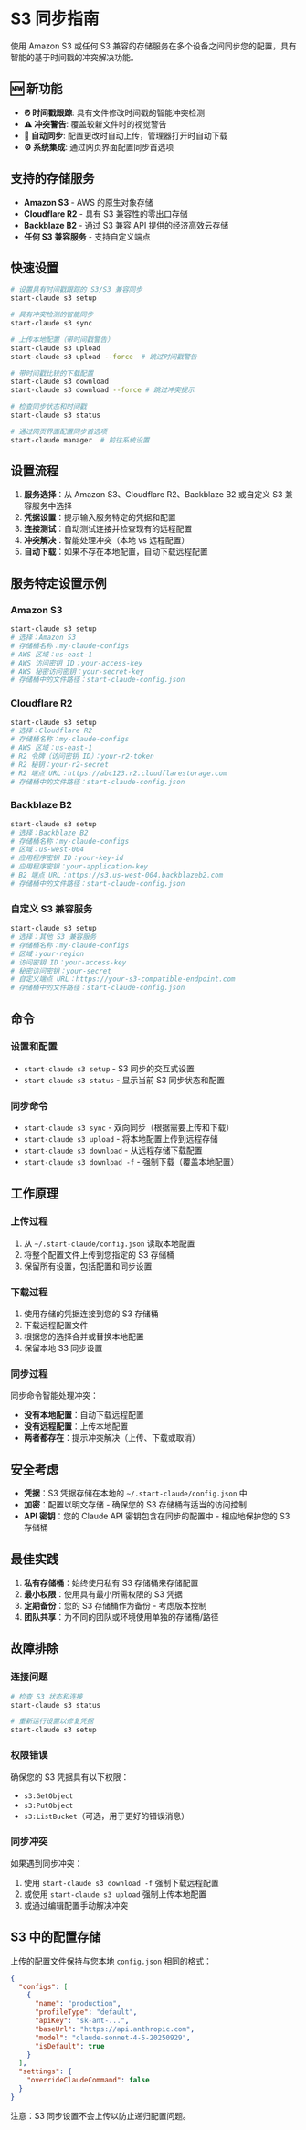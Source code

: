 # S3 同步指南

使用 Amazon S3 或任何 S3 兼容的存储服务在多个设备之间同步您的配置，具有智能的基于时间戳的冲突解决功能。

## 🆕 新功能

- **⏰ 时间戳跟踪**: 具有文件修改时间戳的智能冲突检测
- **⚠️ 冲突警告**: 覆盖较新文件时的视觉警告
- **🔄 自动同步**: 配置更改时自动上传，管理器打开时自动下载
- **⚙️ 系统集成**: 通过网页界面配置同步首选项

## 支持的存储服务

- **Amazon S3** - AWS 的原生对象存储
- **Cloudflare R2** - 具有 S3 兼容性的零出口存储
- **Backblaze B2** - 通过 S3 兼容 API 提供的经济高效云存储
- **任何 S3 兼容服务** - 支持自定义端点

## 快速设置

```bash
# 设置具有时间戳跟踪的 S3/S3 兼容同步
start-claude s3 setup

# 具有冲突检测的智能同步
start-claude s3 sync

# 上传本地配置（带时间戳警告）
start-claude s3 upload
start-claude s3 upload --force  # 跳过时间戳警告

# 带时间戳比较的下载配置
start-claude s3 download
start-claude s3 download --force # 跳过冲突提示

# 检查同步状态和时间戳
start-claude s3 status

# 通过网页界面配置同步首选项
start-claude manager  # 前往系统设置
```

## 设置流程

1. **服务选择**：从 Amazon S3、Cloudflare R2、Backblaze B2 或自定义 S3 兼容服务中选择
2. **凭据设置**：提示输入服务特定的凭据和配置
3. **连接测试**：自动测试连接并检查现有的远程配置
4. **冲突解决**：智能处理冲突（本地 vs 远程配置）
5. **自动下载**：如果不存在本地配置，自动下载远程配置

## 服务特定设置示例

### Amazon S3

```bash
start-claude s3 setup
# 选择：Amazon S3
# 存储桶名称：my-claude-configs
# AWS 区域：us-east-1
# AWS 访问密钥 ID：your-access-key
# AWS 秘密访问密钥：your-secret-key
# 存储桶中的文件路径：start-claude-config.json
```

### Cloudflare R2

```bash
start-claude s3 setup
# 选择：Cloudflare R2
# 存储桶名称：my-claude-configs
# AWS 区域：us-east-1
# R2 令牌（访问密钥 ID）：your-r2-token
# R2 秘钥：your-r2-secret
# R2 端点 URL：https://abc123.r2.cloudflarestorage.com
# 存储桶中的文件路径：start-claude-config.json
```

### Backblaze B2

```bash
start-claude s3 setup
# 选择：Backblaze B2
# 存储桶名称：my-claude-configs
# 区域：us-west-004
# 应用程序密钥 ID：your-key-id
# 应用程序密钥：your-application-key
# B2 端点 URL：https://s3.us-west-004.backblazeb2.com
# 存储桶中的文件路径：start-claude-config.json
```

### 自定义 S3 兼容服务

```bash
start-claude s3 setup
# 选择：其他 S3 兼容服务
# 存储桶名称：my-claude-configs
# 区域：your-region
# 访问密钥 ID：your-access-key
# 秘密访问密钥：your-secret
# 自定义端点 URL：https://your-s3-compatible-endpoint.com
# 存储桶中的文件路径：start-claude-config.json
```

## 命令

### 设置和配置

- `start-claude s3 setup` - S3 同步的交互式设置
- `start-claude s3 status` - 显示当前 S3 同步状态和配置

### 同步命令

- `start-claude s3 sync` - 双向同步（根据需要上传和下载）
- `start-claude s3 upload` - 将本地配置上传到远程存储
- `start-claude s3 download` - 从远程存储下载配置
- `start-claude s3 download -f` - 强制下载（覆盖本地配置）

## 工作原理

### 上传过程

1. 从 `~/.start-claude/config.json` 读取本地配置
2. 将整个配置文件上传到您指定的 S3 存储桶
3. 保留所有设置，包括配置和同步设置

### 下载过程

1. 使用存储的凭据连接到您的 S3 存储桶
2. 下载远程配置文件
3. 根据您的选择合并或替换本地配置
4. 保留本地 S3 同步设置

### 同步过程

同步命令智能处理冲突：

- **没有本地配置**：自动下载远程配置
- **没有远程配置**：上传本地配置
- **两者都存在**：提示冲突解决（上传、下载或取消）

## 安全考虑

- **凭据**：S3 凭据存储在本地的 `~/.start-claude/config.json` 中
- **加密**：配置以明文存储 - 确保您的 S3 存储桶有适当的访问控制
- **API 密钥**：您的 Claude API 密钥包含在同步的配置中 - 相应地保护您的 S3 存储桶

## 最佳实践

1. **私有存储桶**：始终使用私有 S3 存储桶来存储配置
2. **最小权限**：使用具有最小所需权限的 S3 凭据
3. **定期备份**：您的 S3 存储桶作为备份 - 考虑版本控制
4. **团队共享**：为不同的团队或环境使用单独的存储桶/路径

## 故障排除

### 连接问题

```bash
# 检查 S3 状态和连接
start-claude s3 status

# 重新运行设置以修复凭据
start-claude s3 setup
```

### 权限错误

确保您的 S3 凭据具有以下权限：

- `s3:GetObject`
- `s3:PutObject`
- `s3:ListBucket`（可选，用于更好的错误消息）

### 同步冲突

如果遇到同步冲突：

1. 使用 `start-claude s3 download -f` 强制下载远程配置
2. 或使用 `start-claude s3 upload` 强制上传本地配置
3. 或通过编辑配置手动解决冲突

## S3 中的配置存储

上传的配置文件保持与您本地 `config.json` 相同的格式：

```json
{
  "configs": [
    {
      "name": "production",
      "profileType": "default",
      "apiKey": "sk-ant-...",
      "baseUrl": "https://api.anthropic.com",
      "model": "claude-sonnet-4-5-20250929",
      "isDefault": true
    }
  ],
  "settings": {
    "overrideClaudeCommand": false
  }
}
```

注意：S3 同步设置不会上传以防止递归配置问题。
